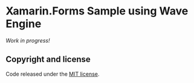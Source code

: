 # Xamarin.Forms Sample using Wave Engine

*Work in progress!*

## Copyright and license

Code released under the [MIT license](https://opensource.org/licenses/MIT).